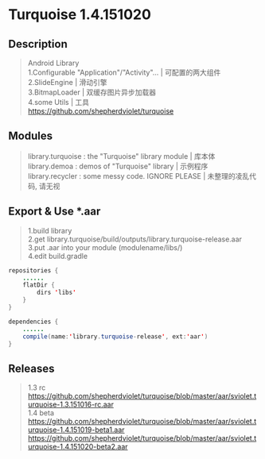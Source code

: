 # Turquoise 1.4.151020

## Description
> Android Library<br/>
> 1.Configurable "Application"/"Activity"... | 可配置的两大组件<br/>
> 2.SlideEngine | 滑动引擎<br/>
> 3.BitmapLoader | 双缓存图片异步加载器<br/>
> 4.some Utils | 工具<br/>
> https://github.com/shepherdviolet/turquoise <br/>

## Modules
> library.turquoise : the "Turquoise" library module  |  库本体 <br/>
> library.demoa : demos of "Turquoise" library  |  示例程序 <br/>
> library.recycler : some messy code. IGNORE PLEASE  |  未整理的凌乱代码, 请无视 <br/>

## Export & Use *.aar
>1.build library <br/>
>2.get library.turquoise/build/outputs/library.turquoise-release.aar <br/>
>3.put .aar into your module (modulename/libs/) <br/>
>4.edit build.gradle <br/>

```java
repositories {
    ......
    flatDir {
        dirs 'libs'
    }
}
```

```java
dependencies {
    ......
    compile(name:'library.turquoise-release', ext:'aar')
}
```

## Releases
> 1.3 rc <br/>
>https://github.com/shepherdviolet/turquoise/blob/master/aar/sviolet.turquoise-1.3.151016-rc.aar<br/>
> 1.4 beta <br/>
>https://github.com/shepherdviolet/turquoise/blob/master/aar/sviolet.turquoise-1.4.151019-beta1.aar<br/>
>https://github.com/shepherdviolet/turquoise/blob/master/aar/sviolet.turquoise-1.4.151020-beta2.aar<br/>